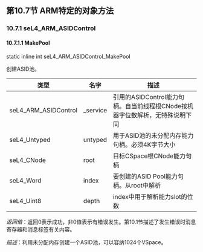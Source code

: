 ## 第10.7节  ARM特定的对象方法

### 10.7.1  seL4_ARM_ASIDControl

#### 10.7.1.1  MakePool

static inline int seL4_ARM_ASIDControl_MakePool

创建ASID池。

类型 | 名字 | 描述
--- | --- | ---
seL4_ARM_ASIDControl | _service | 引用的ASIDControl能力句柄。自当前线程根CNode按机器字位数解析，无特殊说明下同
seL4_Untyped | untyped | 用于ASID池的未分配内存能力句柄。必须4K字节大小
seL4_CNode | root | 目标CSpace根CNode能力句柄
seL4_Word | index | 要创建的ASID Pool能力句柄。从root中解析
seL4_Uint8 | depth | index中用于解析能力slot的位数

*返回值*：返回0表示成功，非0值表示有错误发生。第10.1节描述了发生错误时消息寄存器和消息标签有关内容。

*描述*：利用未分配内存创建一个ASID池，可以容纳1024个VSpace。
